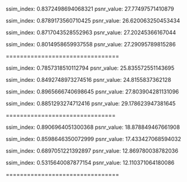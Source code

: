 ssim_index:  0.8372498694068321
psnr_value:  27.77497571410879

ssim_index:  0.8789173560710425
psnr_value:  26.620063250453434

ssim_index:  0.8717043528552963
psnr_value:  27.20245366167044

ssim_index:  0.8014958659937558
psnr_value:  27.29095789815286

================================

ssim_index:  0.7857318510112794
psnr_value:  25.835572551143695

ssim_index:  0.8492748973274516
psnr_value:  24.8155837362128

ssim_index:  0.8965666740698645
psnr_value:  27.803904281131096

ssim_index:  0.8851293274712416
psnr_value:  29.178623947381645

===============================

ssim_index:  0.8906964051300368
psnr_value:  18.878849467661908

ssim_index:  0.8598646350072999
psnr_value:  17.433427068594032

ssim_index:  0.6897051221392897
psnr_value:  12.869780038782036

ssim_index:  0.5315640087877154
psnr_value:  12.110371064180086

================================